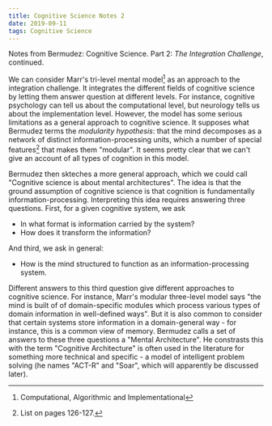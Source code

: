 ```yaml
---
title: Cognitive Science Notes 2
date: 2019-09-11
tags: Cognitive Science
---
```


Notes from Bermudez: Cognitive Science.
Part 2: *The Integration Challenge*, continued.

We can consider Marr's tri-level mental model[^marrlevels] as an approach to the integration challenge.
It integrates the different fields of cognitive science by letting them answer question at different levels.
For instance, cognitive psychology can tell us about the computational level, but neurology tells us about the implementation level.
However, the model has some serious limitations as a general approach to cognitive science.
It supposes what Bermudez terms the *modularity hypothesis*: that the mind decomposes as a network of distinct information-processing units,
which a number of special features[^listmodul] that makes them "modular".
It seems pretty clear that we can't give an account of all types of cognition in this model.

[^marrlevels]: Computational, Algorithmic and Implementational

[^listmodul]: List on pages 126-127.

Bermudez then skteches a more general approach, which we could call "Cognitive science is about mental architectures".
The idea is that the ground assumption of cognitive science is that cognition is fundamentally information-processing.
Interpreting this idea requires answering three questions. First, for a given cognitive system, we ask

- In what format is information carried by the system?
- How does it transform the information?

And third, we ask in general:

- How is the mind structured to function as an information-processing system.

Different answers to this third question give different approaches to cognitive science.
For instance, Marr's modular three-level model says "the mind is built of of domain-specific modules which process various types of domain information in well-defined ways".
But it is also common to consider that certain systems store information in a domain-general way - for instance, this is a common view of memory.
Bermudez calls a set of answers to these three questions a "Mental Architecture". He constrasts this with the term "Cognitive Architecture" is often used in the literature for something more technical and specific - a model of intelligent problem solving (he names "ACT-R" and "Soar", which will apparently be discussed later).
